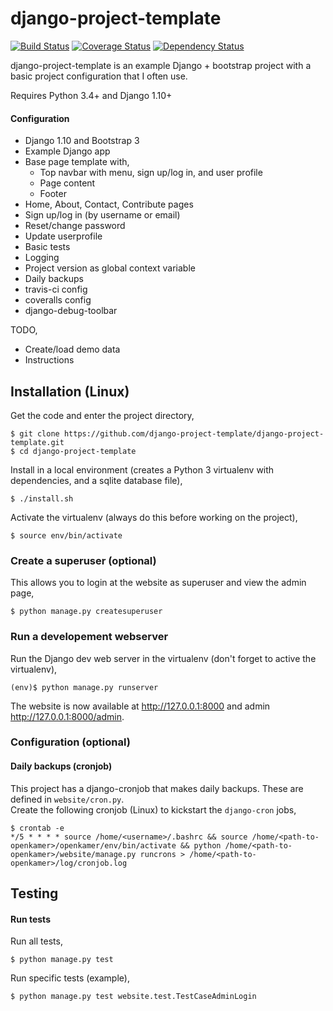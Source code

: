# django-project-template
[![Build Status](https://travis-ci.org/bartromgens/django-project-template.svg?branch=master)](https://travis-ci.org/bartromgens/django-project-template) [![Coverage Status](https://coveralls.io/repos/github/bartromgens/django-project-template/badge.svg?branch=master)](https://coveralls.io/github/bartromgens/django-project-template?branch=master) [![Dependency Status](https://gemnasium.com/badges/github.com/bartromgens/django-project-template.svg)](https://gemnasium.com/github.com/bartromgens/django-project-template)

django-project-template is an example Django + bootstrap project with a basic project configuration that I often use. 

Requires Python 3.4+ and Django 1.10+

#### Configuration

- Django 1.10 and Bootstrap 3 
- Example Django app
- Base page template with,
  - Top navbar with menu, sign up/log in, and user profile
  - Page content
  - Footer
- Home, About, Contact, Contribute pages
- Sign up/log in (by username or email)
- Reset/change password
- Update userprofile
- Basic tests
- Logging
- Project version as global context variable
- Daily backups
- travis-ci config
- coveralls config
- django-debug-toolbar

TODO,
- Create/load demo data
- Instructions

## Installation (Linux)

Get the code and enter the project directory,
```
$ git clone https://github.com/django-project-template/django-project-template.git
$ cd django-project-template
```

Install in a local environment (creates a Python 3 virtualenv with dependencies, and a sqlite database file),
```
$ ./install.sh
```

Activate the virtualenv (always do this before working on the project),
```
$ source env/bin/activate
```

### Create a superuser (optional)
This allows you to login at the website as superuser and view the admin page,
```
$ python manage.py createsuperuser
```

### Run a developement webserver
Run the Django dev web server in the virtualenv (don't forget to active the virtualenv),
```
(env)$ python manage.py runserver
```

The website is now available at http://127.0.0.1:8000 and admin http://127.0.0.1:8000/admin.

### Configuration (optional)

#### Daily backups (cronjob)
This project has a django-cronjob that makes daily backups. 
These are defined in `website/cron.py`.  
Create the following cronjob (Linux) to kickstart the `django-cron` jobs,
```
$ crontab -e
*/5 * * * * source /home/<username>/.bashrc && source /home/<path-to-openkamer>/openkamer/env/bin/activate && python /home/<path-to-openkamer>/website/manage.py runcrons > /home/<path-to-openkamer>/log/cronjob.log
```

## Testing

#### Run tests
Run all tests,
```
$ python manage.py test
```

Run specific tests (example),
```
$ python manage.py test website.test.TestCaseAdminLogin
```
